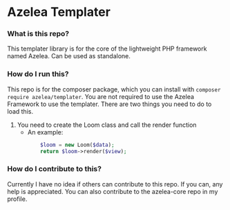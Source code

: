 # Azelea Templater

### What is this repo?
This templater library is for the core of the lightweight PHP framework named Azelea. Can be used as standalone.

### How do I run this?
This repo is for the composer package, which you can install 
with ```composer require azelea/templater```.
You are not required to use the Azelea Framework to use the templater.
There are two things you need to do to load this.
 1. You need to create the Loom class and call the render function
    - An example:
        ```php
            $loom = new Loom($data);
            return $loom->render($view);
        ```

### How do I contribute to this?
Currently I have no idea if others can contribute to this repo. If you can, any help is appreciated. You can also contribute to the azelea-core repo in my profile.
